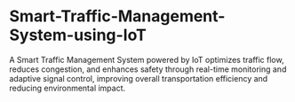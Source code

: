 # Smart-Traffic-Management-System-using-IoT
A Smart Traffic Management System powered by IoT optimizes traffic flow, reduces congestion, and enhances safety through real-time monitoring and adaptive signal control, improving overall transportation efficiency and reducing environmental impact.
